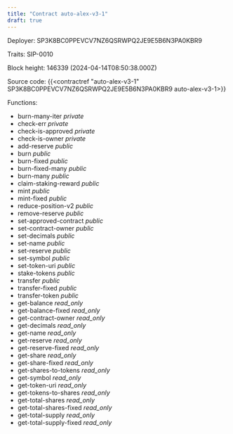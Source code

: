 ```yaml
---
title: "Contract auto-alex-v3-1"
draft: true
---
```

Deployer: SP3K8BC0PPEVCV7NZ6QSRWPQ2JE9E5B6N3PA0KBR9

Traits:
 SIP-0010



Block height: 146339 (2024-04-14T08:50:38.000Z)

Source code: {{<contractref "auto-alex-v3-1" SP3K8BC0PPEVCV7NZ6QSRWPQ2JE9E5B6N3PA0KBR9 auto-alex-v3-1>}}

Functions:

* burn-many-iter _private_
* check-err _private_
* check-is-approved _private_
* check-is-owner _private_
* add-reserve _public_
* burn _public_
* burn-fixed _public_
* burn-fixed-many _public_
* burn-many _public_
* claim-staking-reward _public_
* mint _public_
* mint-fixed _public_
* reduce-position-v2 _public_
* remove-reserve _public_
* set-approved-contract _public_
* set-contract-owner _public_
* set-decimals _public_
* set-name _public_
* set-reserve _public_
* set-symbol _public_
* set-token-uri _public_
* stake-tokens _public_
* transfer _public_
* transfer-fixed _public_
* transfer-token _public_
* get-balance _read_only_
* get-balance-fixed _read_only_
* get-contract-owner _read_only_
* get-decimals _read_only_
* get-name _read_only_
* get-reserve _read_only_
* get-reserve-fixed _read_only_
* get-share _read_only_
* get-share-fixed _read_only_
* get-shares-to-tokens _read_only_
* get-symbol _read_only_
* get-token-uri _read_only_
* get-tokens-to-shares _read_only_
* get-total-shares _read_only_
* get-total-shares-fixed _read_only_
* get-total-supply _read_only_
* get-total-supply-fixed _read_only_
